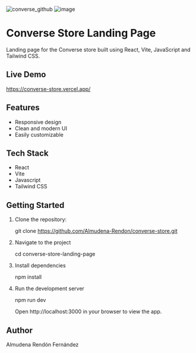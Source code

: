 
![converse_github](https://github.com/Almudena-Rendon/converse-store/assets/126793941/de4b2422-1d3e-4911-80f4-0377f7282767)
![image](https://github.com/Almudena-Rendon/converse-store/assets/126793941/0900bca6-7f6d-4e09-86de-695603887358)


# Converse Store Landing Page

Landing page for the Converse store built using React, Vite, JavaScript and Tailwind CSS.

## Live Demo

https://converse-store.vercel.app/

## Features

- Responsive design
- Clean and modern UI
- Easily customizable

## Tech Stack

- React
- Vite
- Javascript
- Tailwind CSS

## Getting Started

1. Clone the repository:

   git clone https://github.com/Almudena-Rendon/converse-store.git

2. Navigate to the project

   cd converse-store-landing-page
   
4. Install dependencies

   npm install
   
6. Run the development server

   npm run dev

   Open http://localhost:3000 in your browser to view the app.

## Author

Almudena Rendón Fernández

